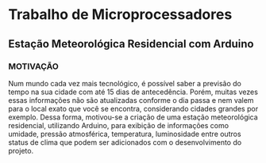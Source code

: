 # Trabalho de Microprocessadores
## Estação Meteorológica Residencial com Arduino

### MOTIVAÇÃO

Num mundo cada vez mais tecnológico, é possível saber a previsão do tempo na sua cidade com até 15 dias de antecedência. Porém, muitas vezes essas informações não são atualizadas conforme o dia passa e nem valem para o local exato que você se encontra, considerando cidades grandes por exemplo. Dessa forma, motivou-se a criação de uma estação meteorológica residencial, utilizando Arduino, para exibição de informações como umidade, pressão atmosférica, temperatura, luminosidade entre outros status de clima que podem ser adicionados com o desenvolvimento do projeto.

